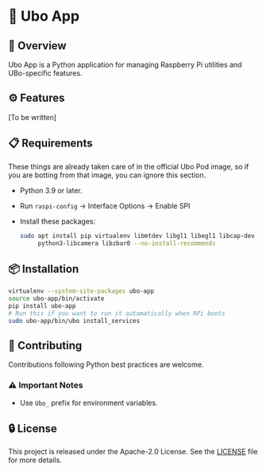 # 🚀 Ubo App

## 🌟 Overview

Ubo App is a Python application for managing Raspberry Pi utilities and UBo-specific
features.

## ⚙️ Features

[To be written]

## 📋 Requirements

These things are already taken care of in the official Ubo Pod image, so if you are
botting from that image, you can ignore this section.

- Python 3.9 or later.
- Run `raspi-config` -> Interface Options -> Enable SPI
- Install these packages:

  ```sh
  sudo apt install pip virtualenv libmtdev libgl1 libegl1 libcap-dev \
       python3-libcamera libzbar0 --no-install-recommends
  ```

## 📦 Installation

```bash
virtualenv --system-site-packages ubo-app
source ubo-app/bin/activate
pip install ubo-app
# Run this if you want to run it automatically when RPi boots
sudo ubo-app/bin/ubo install_services
```

## 🤝 Contributing

Contributions following Python best practices are welcome.

### ⚠️ Important Notes

- Use `Ubo_` prefix for environment variables.

## 🔒 License

This project is released under the Apache-2.0 License. See the [LICENSE](./LICENSE)
file for more details.
